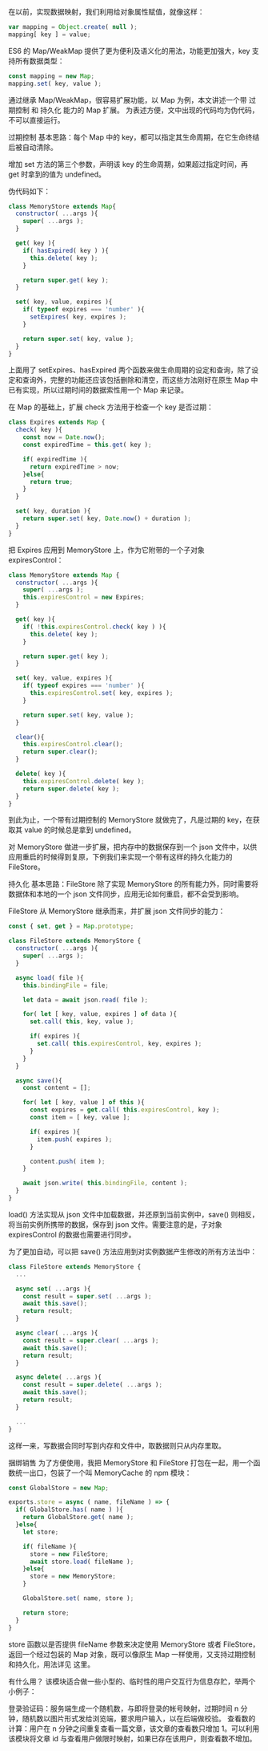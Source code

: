 在以前，实现数据映射，我们利用给对象属性赋值，就像这样：
```javascript
var mapping = Object.create( null );
mapping[ key ] = value;
```
ES6 的 Map/WeakMap 提供了更为便利及语义化的用法，功能更加强大，key 支持所有数据类型：
```javascript
const mapping = new Map;
mapping.set( key, value );
```
通过继承 Map/WeakMap，很容易扩展功能，以 Map 为例，本文讲述一个带 过期控制 和 持久化 能力的 Map 扩展。
为表述方便，文中出现的代码均为伪代码，不可以直接运行。

过期控制
基本思路：每个 Map 中的 key，都可以指定其生命周期，在它生命终结后被自动清除。

增加 set 方法的第三个参数，声明该 key 的生命周期，如果超过指定时间，再 get 时拿到的值为 undefined。

伪代码如下：
```javascript
class MemoryStore extends Map{
  constructor( ...args ){
    super( ...args );
  }

  get( key ){
    if( hasExpired( key ) ){
      this.delete( key );
    }

    return super.get( key );
  }

  set( key, value, expires ){
    if( typeof expires === 'number' ){
      setExpires( key, expires );
    }

    return super.set( key, value );
  }
}
```
上面用了 setExpires、hasExpired 两个函数来做生命周期的设定和查询，除了设定和查询外，完整的功能还应该包括删除和清空，而这些方法刚好在原生 Map 中已有实现，所以过期时间的数据索性用一个 Map 来记录。

在 Map 的基础上，扩展 check 方法用于检查一个 key 是否过期：
```javascript
class Expires extends Map {
  check( key ){
    const now = Date.now();
    const expiredTime = this.get( key );

    if( expiredTime ){
      return expiredTime > now;
    }else{
      return true;
    }
  }

  set( key, duration ){
    return super.set( key, Date.now() + duration );
  }
}
```
把 Expires 应用到 MemoryStore 上，作为它附带的一个子对象 expiresControl：
```javascript
class MemoryStore extends Map {
  constructor( ...args ){
    super( ...args );
    this.expiresControl = new Expires;
  }

  get( key ){
    if( !this.expiresControl.check( key ) ){
      this.delete( key );
    }

    return super.get( key );
  }

  set( key, value, expires ){
    if( typeof expires === 'number' ){
      this.expiresControl.set( key, expires );
    }

    return super.set( key, value );
  }

  clear(){
    this.expiresControl.clear();
    return super.clear();
  }

  delete( key ){
    this.expiresControl.delete( key );
    return super.delete( key );
  }
}
```
到此为止，一个带有过期控制的 MemoryStore 就做完了，凡是过期的 key，在获取其 value 的时候总是拿到 undefined。

对 MemoryStore 做进一步扩展，把内存中的数据保存到一个 json 文件中，以供应用重启的时候得到复原，下例我们来实现一个带有这样的持久化能力的 FileStore。

持久化
基本思路：FileStore 除了实现 MemoryStore 的所有能力外，同时需要将数据体和本地的一个 json 文件同步，应用无论如何重启，都不会受到影响。

FileStore 从 MemoryStore 继承而来，并扩展 json 文件同步的能力：
```javascript
const { set, get } = Map.prototype;

class FileStore extends MemoryStore {
  constructor( ...args ){
    super( ...args );
  }

  async load( file ){
    this.bindingFile = file;

    let data = await json.read( file );

    for( let [ key, value, expires ] of data ){
      set.call( this, key, value );

      if( expires ){
        set.call( this.expiresControl, key, expires );
      }
    }
  }

  async save(){
    const content = [];

    for( let [ key, value ] of this ){
      const expires = get.call( this.expiresControl, key );
      const item = [ key, value ];

      if( expires ){
        item.push( expires );
      }

      content.push( item );
    }

    await json.write( this.bindingFile, content );
  }
}
```
load() 方法实现从 json 文件中加载数据，并还原到当前实例中，save() 则相反，将当前实例所携带的数据，保存到 json 文件。需要注意的是，子对象 expiresControl 的数据也需要进行同步。

为了更加自动，可以把 save() 方法应用到对实例数据产生修改的所有方法当中：
```javascript
class FileStore extends MemoryStore {
  ...

  async set( ...args ){
    const result = super.set( ...args );
    await this.save();
    return result;
  }

  async clear( ...args ){
    const result = super.clear( ...args );
    await this.save();
    return result;
  }

  async delete( ...args ){
    const result = super.delete( ...args );
    await this.save();
    return result;
  }

  ...
}
```

这样一来，写数据会同时写到内存和文件中，取数据则只从内存里取。

捆绑销售
为了方便使用，我把 MemoryStore 和 FileStore 打包在一起，用一个函数统一出口，包装了一个叫 MemoryCache 的 npm 模块：
```javascript
const GlobalStore = new Map;

exports.store = async ( name, fileName ) => {
  if( GlobalStore.has( name ) ){
    return GlobalStore.get( name );
  }else{
    let store;

    if( fileName ){
      store = new FileStore;
      await store.load( fileName );
    }else{
      store = new MemoryStore;
    }

    GlobalStore.set( name, store );

    return store;
  }
}
```
store 函数以是否提供 fileName 参数来决定使用 MemoryStore 或者 FileStore，返回一个经过包装的 Map 对象，既可以像原生 Map 一样使用，又支持过期控制和持久化，用法详见 这里。

有什么用？
该模块适合做一些小型的、临时性的用户交互行为信息存贮，举两个小例子：

登录验证码：服务端生成一个随机数，与即将登录的帐号映射，过期时间 n 分钟，随机数以图片形式发给浏览端，要求用户输入，以在后端做校验。
查看数的计算：用户在 n 分钟之间重复查看一篇文章，该文章的查看数只增加 1。可以利用该模块将文章 id 与查看用户做限时映射，如果已存在该用户，则查看数不增加。

